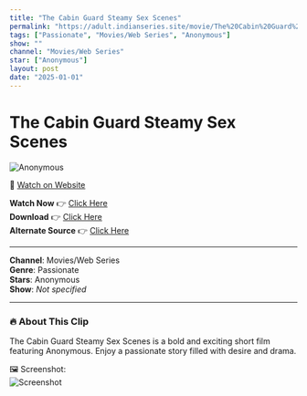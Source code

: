 ```yaml
---
title: "The Cabin Guard Steamy Sex Scenes"
permalink: "https://adult.indianseries.site/movie/The%20Cabin%20Guard%20Steamy%20Sex%20Scenes"
tags: ["Passionate", "Movies/Web Series", "Anonymous"]
show: ""
channel: "Movies/Web Series"
star: ["Anonymous"]
layout: post
date: "2025-01-01"
---
```


# The Cabin Guard Steamy Sex Scenes

![Anonymous](https://shorts.desisins.com/wp-content/uploads/2024/08/hoichoi-series.jpg)

🔗 [Watch on Website](https://adult.indianseries.site/movie/The%20Cabin%20Guard%20Steamy%20Sex%20Scenes)

**Watch Now** 👉 [Click Here](https://adult.indianseries.site/movie/The%20Cabin%20Guard%20Steamy%20Sex%20Scenes)  
**Download** 👉 [Click Here](https://adult.indianseries.site/movie/The%20Cabin%20Guard%20Steamy%20Sex%20Scenes)  
**Alternate Source** 👉 [Click Here](https://adult.indianseries.site/movie/The%20Cabin%20Guard%20Steamy%20Sex%20Scenes)

---

**Channel**: Movies/Web Series  
**Genre**: Passionate  
**Stars**: Anonymous  
**Show**: *Not specified*

---

### 🔥 About This Clip

The Cabin Guard Steamy Sex Scenes is a bold and exciting short film featuring Anonymous. Enjoy a passionate story filled with desire and drama.
 
🖼️ Screenshot:  
![Screenshot](https://shorts.desisins.com/wp-content/uploads/2024/08/hoichoi-series.jpg)

